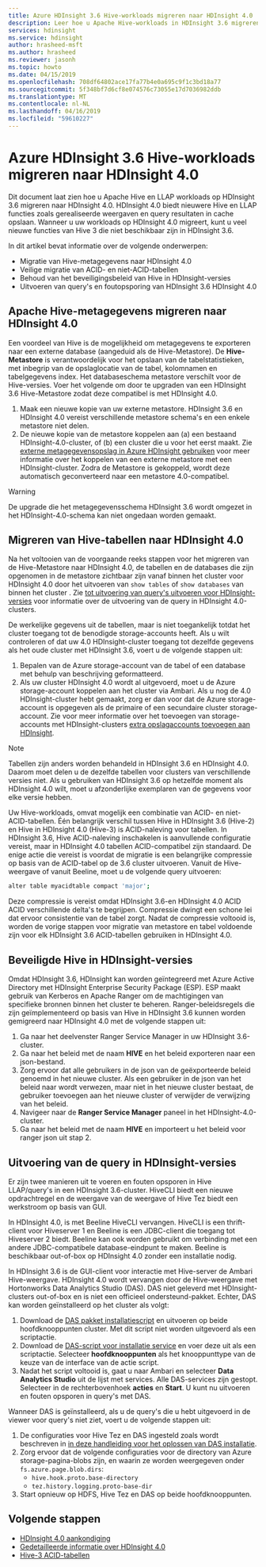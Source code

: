 ```yaml
---
title: Azure HDInsight 3.6 Hive-workloads migreren naar HDInsight 4.0
description: Leer hoe u Apache Hive-workloads in HDInsight 3.6 migreren naar HDInsight 4.0.
services: hdinsight
ms.service: hdinsight
author: hrasheed-msft
ms.author: hrasheed
ms.reviewer: jasonh
ms.topic: howto
ms.date: 04/15/2019
ms.openlocfilehash: 708df64802ace17fa77b4e0a695c9f1c3bd18a77
ms.sourcegitcommit: 5f348bf7d6cf8e074576c73055e17d7036982ddb
ms.translationtype: MT
ms.contentlocale: nl-NL
ms.lasthandoff: 04/16/2019
ms.locfileid: "59610227"
---
```

# <a name="migrate-azure-hdinsight-36-hive-workloads-to-hdinsight-40"></a>Azure HDInsight 3.6 Hive-workloads migreren naar HDInsight 4.0

Dit document laat zien hoe u Apache Hive en LLAP workloads op HDInsight 3.6 migreren naar HDInsight 4.0. HDInsight 4.0 biedt nieuwere Hive en LLAP functies zoals gerealiseerde weergaven en query resultaten in cache opslaan. Wanneer u uw workloads op HDInsight 4.0 migreert, kunt u veel nieuwe functies van Hive 3 die niet beschikbaar zijn in HDInsight 3.6.

In dit artikel bevat informatie over de volgende onderwerpen:

* Migratie van Hive-metagegevens naar HDInsight 4.0
* Veilige migratie van ACID- en niet-ACID-tabellen
* Behoud van het beveiligingsbeleid van Hive in HDInsight-versies
* Uitvoeren van query's en foutopsporing van HDInsight 3.6 HDInsight 4.0

## <a name="migrate-apache-hive-metadata-to-hdinsight-40"></a>Apache Hive-metagegevens migreren naar HDInsight 4.0

Een voordeel van Hive is de mogelijkheid om metagegevens te exporteren naar een externe database (aangeduid als de Hive-Metastore). De **Hive-Metastore** is verantwoordelijk voor het opslaan van de tabelstatistieken, met inbegrip van de opslaglocatie van de tabel, kolomnamen en tabelgegevens index. Het databaseschema metastore verschilt voor de Hive-versies. Voer het volgende om door te upgraden van een HDInsight 3.6 Hive-Metastore zodat deze compatibel is met HDInsight 4.0.

1. Maak een nieuwe kopie van uw externe metastore. HDInsight 3.6 en HDInsight 4.0 vereist verschillende metastore schema's en een enkele metastore niet delen.
1. De nieuwe kopie van de metastore koppelen aan (a) een bestaand HDInsight-4.0-cluster, of (b) een cluster die u voor het eerst maakt. Zie [externe metagegevensopslag in Azure HDInsight gebruiken](../hdinsight-use-external-metadata-stores.md) voor meer informatie over het koppelen van een externe metastore met een HDInsight-cluster. Zodra de Metastore is gekoppeld, wordt deze automatisch geconverteerd naar een metastore 4.0-compatibel.

> [!Warning]
> De upgrade die het metagegevensschema HDInsight 3.6 wordt omgezet in het HDInsight-4.0-schema kan niet ongedaan worden gemaakt.

## <a name="migrate-hive-tables-to-hdinsight-40"></a>Migreren van Hive-tabellen naar HDInsight 4.0

Na het voltooien van de voorgaande reeks stappen voor het migreren van de Hive-Metastore naar HDInsight 4.0, de tabellen en de databases die zijn opgenomen in de metastore zichtbaar zijn vanaf binnen het cluster voor HDInsight 4.0 door het uitvoeren van `show tables` of `show databases` van binnen het cluster . Zie [tot uitvoering van query's uitvoeren voor HDInsight-versies](#query-execution-across-hdinsight-versions) voor informatie over de uitvoering van de query in HDInsight 4.0-clusters.

De werkelijke gegevens uit de tabellen, maar is niet toegankelijk totdat het cluster toegang tot de benodigde storage-accounts heeft. Als u wilt controleren of dat uw 4.0 HDInsight-cluster toegang tot dezelfde gegevens als het oude cluster met HDInsight 3.6, voert u de volgende stappen uit:

1. Bepalen van de Azure storage-account van de tabel of een database met behulp van beschrijving geformatteerd.
2. Als uw cluster HDInsight 4.0 wordt al uitgevoerd, moet u de Azure storage-account koppelen aan het cluster via Ambari. Als u nog de 4.0 HDInsight-cluster hebt gemaakt, zorg er dan voor dat de Azure storage-account is opgegeven als de primaire of een secundaire cluster storage-account. Zie voor meer informatie over het toevoegen van storage-accounts met HDInsight-clusters [extra opslagaccounts toevoegen aan HDInsight](../hdinsight-hadoop-add-storage.md).

> [!Note]
> Tabellen zijn anders worden behandeld in HDInsight 3.6 en HDInsight 4.0. Daarom moet delen u de dezelfde tabellen voor clusters van verschillende versies niet. Als u gebruiken van HDInsight 3.6 op hetzelfde moment als HDInsight 4.0 wilt, moet u afzonderlijke exemplaren van de gegevens voor elke versie hebben.

Uw Hive-workloads, omvat mogelijk een combinatie van ACID- en niet-ACID-tabellen. Één belangrijk verschil tussen Hive in HDInsight 3.6 (Hive-2) en Hive in HDInsight 4.0 (Hive-3) is ACID-naleving voor tabellen. In HDInsight 3.6, Hive ACID-naleving inschakelen is aanvullende configuratie vereist, maar in HDInsight 4.0 tabellen ACID-compatibel zijn standaard. De enige actie die vereist is voordat de migratie is een belangrijke compressie op basis van de ACID-tabel op de 3.6 cluster uitvoeren. Vanuit de Hive-weergave of vanuit Beeline, moet u de volgende query uitvoeren:

```bash
alter table myacidtable compact 'major';
```

Deze compressie is vereist omdat HDInsight 3.6-en HDInsight 4.0 ACID ACID verschillende delta's te begrijpen. Compressie dwingt een schone lei dat ervoor consistentie van de tabel zorgt. Nadat de compressie voltooid is, worden de vorige stappen voor migratie van metastore en tabel voldoende zijn voor elk HDInsight 3.6 ACID-tabellen gebruiken in HDInsight 4.0.

## <a name="secure-hive-across-hdinsight-versions"></a>Beveiligde Hive in HDInsight-versies

Omdat HDInsight 3.6, HDInsight kan worden geïntegreerd met Azure Active Directory met HDInsight Enterprise Security Package (ESP). ESP maakt gebruik van Kerberos en Apache Ranger om de machtigingen van specifieke bronnen binnen het cluster te beheren. Ranger-beleidsregels die zijn geïmplementeerd op basis van Hive in HDInsight 3.6 kunnen worden gemigreerd naar HDInsight 4.0 met de volgende stappen uit:

1. Ga naar het deelvenster Ranger Service Manager in uw HDInsight 3.6-cluster.
2. Ga naar het beleid met de naam **HIVE** en het beleid exporteren naar een json-bestand.
3. Zorg ervoor dat alle gebruikers in de json van de geëxporteerde beleid genoemd in het nieuwe cluster. Als een gebruiker in de json van het beleid naar wordt verwezen, maar niet in het nieuwe cluster bestaat, de gebruiker toevoegen aan het nieuwe cluster of verwijder de verwijzing van het beleid.
4. Navigeer naar de **Ranger Service Manager** paneel in het HDInsight-4.0-cluster.
5. Ga naar het beleid met de naam **HIVE** en importeert u het beleid voor ranger json uit stap 2.

## <a name="query-execution-across-hdinsight-versions"></a>Uitvoering van de query in HDInsight-versies

Er zijn twee manieren uit te voeren en fouten opsporen in Hive LLAP/query's in een HDInsight 3.6-cluster. HiveCLI biedt een nieuwe opdrachtregel en de weergave van de weergave of Hive Tez biedt een werkstroom op basis van GUI.

In HDInsight 4.0, is met Beeline HiveCLI vervangen. HiveCLI is een thrift-client voor Hiveserver 1 en Beeline is een JDBC-client die toegang tot Hiveserver 2 biedt. Beeline kan ook worden gebruikt om verbinding met een andere JDBC-compatibele database-eindpunt te maken. Beeline is beschikbaar out-of-box op HDInsight 4.0 zonder een installatie nodig.

In HDInsight 3.6 is de GUI-client voor interactie met Hive-server de Ambari Hive-weergave. HDInsight 4.0 wordt vervangen door de Hive-weergave met Hortonworks Data Analytics Studio (DAS). DAS niet geleverd met HDInsight-clusters out-of-box en is niet een officieel ondersteund-pakket. Echter, DAS kan worden geïnstalleerd op het cluster als volgt:

1. Download de [DAS pakket installatiescript](https://hdiconfigactions.blob.core.windows.net/dasinstaller/install-das-mpack.sh) en uitvoeren op beide hoofdknooppunten cluster. Met dit script niet worden uitgevoerd als een scriptactie.
2. Download de [DAS-script voor installatie service](https://hdiconfigactions.blob.core.windows.net/dasinstaller/install-das-component.sh) en voer deze uit als een scriptactie. Selecteer **hoofdknooppunten** als het knooppunttype van de keuze van de interface van de actie script.
3. Nadat het script voltooid is, gaat u naar Ambari en selecteer **Data Analytics Studio** uit de lijst met services. Alle DAS-services zijn gestopt. Selecteer in de rechterbovenhoek **acties** en **Start**. U kunt nu uitvoeren en fouten opsporen in query's met DAS.

Wanneer DAS is geïnstalleerd, als u de query's die u hebt uitgevoerd in de viewer voor query's niet ziet, voert u de volgende stappen uit:

1. De configuraties voor Hive Tez en DAS ingesteld zoals wordt beschreven in [in deze handleiding voor het oplossen van DAS installatie](https://docs.hortonworks.com/HDPDocuments/DAS/DAS-1.2.0/troubleshooting/content/das_queries_not_appearing.html).
2. Zorg ervoor dat de volgende configuraties voor de directory van Azure storage-pagina-blobs zijn, en waarin ze worden weergegeven onder `fs.azure.page.blob.dirs`:
    * `hive.hook.proto.base-directory`
    * `tez.history.logging.proto-base-dir`
3. Start opnieuw op HDFS, Hive Tez en DAS op beide hoofdknooppunten.

## <a name="next-steps"></a>Volgende stappen

* [HDInsight 4.0 aankondiging](../hdinsight-version-release.md)
* [Gedetailleerde informatie over HDInsight 4.0](https://azure.microsoft.com/blog/deep-dive-into-azure-hdinsight-4-0/)
* [Hive-3 ACID-tabellen](https://docs.hortonworks.com/HDPDocuments/HDP3/HDP-3.1.0/using-hiveql/content/hive_3_internals.html)